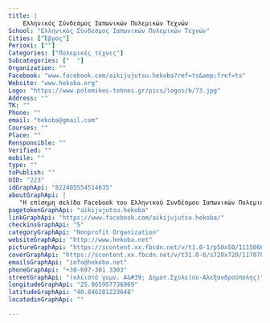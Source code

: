 ```yaml
---
title: |
    Ελληνικός Σύνδεσμος Ιαπωνικών Πολεμικών Τεχνών
School: "Ελληνικός Σύνδεσμος Ιαπωνικών Πολεμικών Τεχνών"
Cities: ["Έβρος"]
Perioxi: [""]
Categories: ["Πολεμικές τέχνες"]
Subcategories: ["  "]
Organization: ""
Facebook: "www.facebook.com/aikijujutsu.hekoba?ref=ts&amp;fref=ts"
Website: "www.hekoba.org"
Logo: "https://www.polemikes-tehnes.gr/pics/logos/b/73.jpg"
Address: ""
TK: ""
Phone: ""
email: "hekoba@gmail.com"
Courses: ""
Place: ""
Rensponsible: ""
Verified: ""
mobile: ""
type: ""
toPublish: ""
UID: "223"
idGraphApi: "822405554514635"
aboutGraphApi: | 
   "Η επίσημη σελίδα Facebook του Ελληνικού Συνδέσμου Ιαπωνικών Πολεμικών Τεχνών (ΜΚΧ) μέλους της Dai Nippon Butoku Kai."
pagetokenGraphApi: "aikijujutsu.hekoba"
linkGraphApi: "https://www.facebook.com/aikijujutsu.hekoba/"
checkinsGraphApi: "5"
categoryGraphApi: "Nonprofit Organization"
websiteGraphApi: "http://www.hekoba.net"
pictureGraphApi: "https://scontent.xx.fbcdn.net/v/t1.0-1/p50x50/11150669_828656260556231_5453788052109413373_n.jpg?oh=11d9b23db64160395f168c4d15f51e5e&amp;oe=5B46D0F7"
coverGraphApi: "https://scontent.xx.fbcdn.net/v/t31.0-8/s720x720/11707823_854142998007557_1307206644610812423_o.jpg?oh=f87b6c912cb6bf980ac6b26c340a9b39&amp;oe=5B40D569"
emailsGraphApi: "info@hekoba.net"
phoneGraphApi: "+30-697-301 3303"
streetGraphApi: "(κλειστό γυμν. Α&#39; Δημοτ.Σχολείου-Αλεξανδρούπολης)"
longitudeGraphApi: "25.865957736969"
latitudeGraphApi: "40.846281223648"
locatedinGraphApi: ""

---
```




